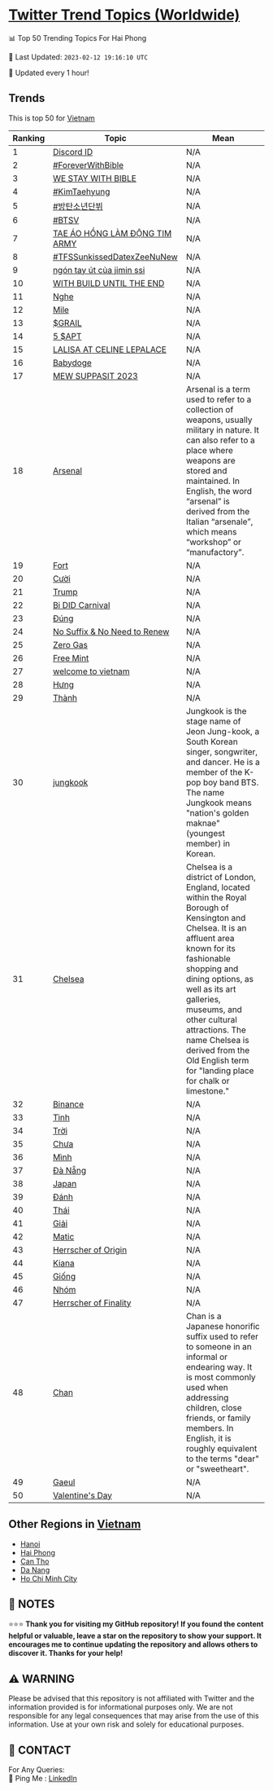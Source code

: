[Twitter Trend Topics (Worldwide)](https://github.com/ErcinDedeoglu/Twitter-Trend-Topics)
==========


📊 Top 50 Trending Topics For Hai Phong

📆 Last Updated: `2023-02-12 19:16:10 UTC`

🔧 Updated every 1 hour!


## Trends

This is top 50 for [Vietnam](</Vietnam>)

| Ranking | Topic | Mean |
| ------- | ------------ | ------------ |
| 1 | [Discord ID](http://twitter.com/search?q=Discord+ID) | N/A |
| 2 | [#ForeverWithBible](http://twitter.com/search?q=%23ForeverWithBible) | N/A |
| 3 | [WE STAY WITH BIBLE](http://twitter.com/search?q=WE+STAY+WITH+BIBLE) | N/A |
| 4 | [#KimTaehyung](http://twitter.com/search?q=%23KimTaehyung) | N/A |
| 5 | [#방탄소년단뷔](http://twitter.com/search?q=%23%eb%b0%a9%ed%83%84%ec%86%8c%eb%85%84%eb%8b%a8%eb%b7%94) | N/A |
| 6 | [#BTSV](http://twitter.com/search?q=%23BTSV) | N/A |
| 7 | [TAE ÁO HỒNG LÀM ĐỘNG TIM ARMY](http://twitter.com/search?q=TAE+%c3%81O+H%e1%bb%92NG+L%c3%80M+%c4%90%e1%bb%98NG+TIM+ARMY) | N/A |
| 8 | [#TFSSunkissedDatexZeeNuNew](http://twitter.com/search?q=%23TFSSunkissedDatexZeeNuNew) | N/A |
| 9 | [ngón tay út của jimin ssi](http://twitter.com/search?q=ng%c3%b3n+tay+%c3%bat+c%e1%bb%a7a+jimin+ssi) | N/A |
| 10 | [WITH BUILD UNTIL THE END](http://twitter.com/search?q=WITH+BUILD+UNTIL+THE+END) | N/A |
| 11 | [Nghe](http://twitter.com/search?q=Nghe) | N/A |
| 12 | [Mile](http://twitter.com/search?q=Mile) | N/A |
| 13 | [$GRAIL](http://twitter.com/search?q=%24GRAIL) | N/A |
| 14 | [5 $APT](http://twitter.com/search?q=5+%24APT) | N/A |
| 15 | [LALISA AT CELINE LEPALACE](http://twitter.com/search?q=LALISA+AT+CELINE+LEPALACE) | N/A |
| 16 | [Babydoge](http://twitter.com/search?q=Babydoge) | N/A |
| 17 | [MEW SUPPASIT 2023](http://twitter.com/search?q=MEW+SUPPASIT+2023) | N/A |
| 18 | [Arsenal](http://twitter.com/search?q=Arsenal) | Arsenal is a term used to refer to a collection of weapons, usually military in nature. It can also refer to a place where weapons are stored and maintained. In English, the word “arsenal” is derived from the Italian “arsenale”, which means “workshop” or “manufactory”. |
| 19 | [Fort](http://twitter.com/search?q=Fort) | N/A |
| 20 | [Cười](http://twitter.com/search?q=C%c6%b0%e1%bb%9di) | N/A |
| 21 | [Trump](http://twitter.com/search?q=Trump) | N/A |
| 22 | [Bi DID Carnival](http://twitter.com/search?q=Bi+DID+Carnival) | N/A |
| 23 | [Đúng](http://twitter.com/search?q=%c4%90%c3%bang) | N/A |
| 24 | [️No Suffix & No Need to Renew](http://twitter.com/search?q=%ef%b8%8fNo+Suffix+%26+No+Need+to+Renew) | N/A |
| 25 | [Zero Gas](http://twitter.com/search?q=Zero+Gas) | N/A |
| 26 | [Free Mint](http://twitter.com/search?q=Free+Mint) | N/A |
| 27 | [welcome to vietnam](http://twitter.com/search?q=welcome+to+vietnam) | N/A |
| 28 | [Hưng](http://twitter.com/search?q=H%c6%b0ng) | N/A |
| 29 | [Thành](http://twitter.com/search?q=Th%c3%a0nh) | N/A |
| 30 | [jungkook](http://twitter.com/search?q=jungkook) | Jungkook is the stage name of Jeon Jung-kook, a South Korean singer, songwriter, and dancer. He is a member of the K-pop boy band BTS. The name Jungkook means "nation's golden maknae" (youngest member) in Korean. |
| 31 | [Chelsea](http://twitter.com/search?q=Chelsea) | Chelsea is a district of London, England, located within the Royal Borough of Kensington and Chelsea. It is an affluent area known for its fashionable shopping and dining options, as well as its art galleries, museums, and other cultural attractions. The name Chelsea is derived from the Old English term for "landing place for chalk or limestone." |
| 32 | [Binance](http://twitter.com/search?q=Binance) | N/A |
| 33 | [Tình](http://twitter.com/search?q=T%c3%acnh) | N/A |
| 34 | [Trời](http://twitter.com/search?q=Tr%e1%bb%9di) | N/A |
| 35 | [Chưa](http://twitter.com/search?q=Ch%c6%b0a) | N/A |
| 36 | [Mình](http://twitter.com/search?q=M%c3%acnh) | N/A |
| 37 | [Đà Nẵng](http://twitter.com/search?q=%c4%90%c3%a0+N%e1%ba%b5ng) | N/A |
| 38 | [Japan](http://twitter.com/search?q=Japan) | N/A |
| 39 | [Đánh](http://twitter.com/search?q=%c4%90%c3%a1nh) | N/A |
| 40 | [Thái](http://twitter.com/search?q=Th%c3%a1i) | N/A |
| 41 | [Giải](http://twitter.com/search?q=Gi%e1%ba%a3i) | N/A |
| 42 | [Matic](http://twitter.com/search?q=Matic) | N/A |
| 43 | [Herrscher of Origin](http://twitter.com/search?q=Herrscher+of+Origin) | N/A |
| 44 | [Kiana](http://twitter.com/search?q=Kiana) | N/A |
| 45 | [Giống](http://twitter.com/search?q=Gi%e1%bb%91ng) | N/A |
| 46 | [Nhóm](http://twitter.com/search?q=Nh%c3%b3m) | N/A |
| 47 | [Herrscher of Finality](http://twitter.com/search?q=Herrscher+of+Finality) | N/A |
| 48 | [Chan](http://twitter.com/search?q=Chan) | Chan is a Japanese honorific suffix used to refer to someone in an informal or endearing way. It is most commonly used when addressing children, close friends, or family members. In English, it is roughly equivalent to the terms "dear" or "sweetheart". |
| 49 | [Gaeul](http://twitter.com/search?q=Gaeul) | N/A |
| 50 | [Valentine's Day](http://twitter.com/search?q=Valentine%27s+Day) | N/A |



## Other Regions in [Vietnam](</Vietnam>)

* [Hanoi](</Vietnam/Hanoi.md>)
* [Hai Phong](</Vietnam/Hai Phong.md>)
* [Can Tho](</Vietnam/Can Tho.md>)
* [Da Nang](</Vietnam/Da Nang.md>)
* [Ho Chi Minh City](</Vietnam/Ho Chi Minh City.md>)



## 📝 NOTES

⭐⭐⭐ **Thank you for visiting my GitHub repository! If you found the content helpful or valuable, leave a star on the repository to show your support. It encourages me to continue updating the repository and allows others to discover it. Thanks for your help!**


## ⚠️ WARNING

Please be advised that this repository is not affiliated with Twitter and the information provided is for informational purposes only. We are not responsible for any legal consequences that may arise from the use of this information. Use at your own risk and solely for educational purposes.


## 📨 CONTACT

 For Any Queries:  
            🏓 Ping Me : [LinkedIn](https://www.linkedin.com/in/ercindedeoglu/)
